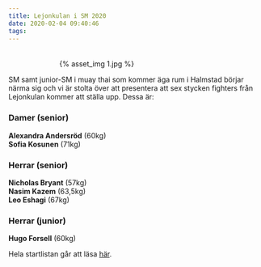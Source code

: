 ```yaml
---
title: Lejonkulan i SM 2020
date: 2020-02-04 09:40:46
tags:
---
```


<div style="padding-top: 20px; width: 60%; margin: 0 auto;">
	{% asset_img 1.jpg %}
</div>

SM samt junior-SM i muay thai som kommer äga rum i Halmstad börjar närma sig och vi är stolta över att presentera att sex stycken fighters från Lejonkulan kommer att ställa upp. Dessa är:

### Damer (senior)

**Alexandra Andersröd** (60kg)  
**Sofia Kosunen** (71kg)

### Herrar (senior)

**Nicholas Bryant** (57kg)  
**Nasim Kazem** (63,5kg)  
**Leo Eshagi** (67kg)

### Herrar (junior)

**Hugo Forsell** (60kg)

Hela startlistan går att läsa [här](https://www.muaythai.se/startlista-jsm-och-sm-2020/?fbclid=IwAR3xu1ZW_OnLntzeTpbYEaBwK4lOgOUpYXv3QGOUHo6o97csGf9MU_19OZ8).